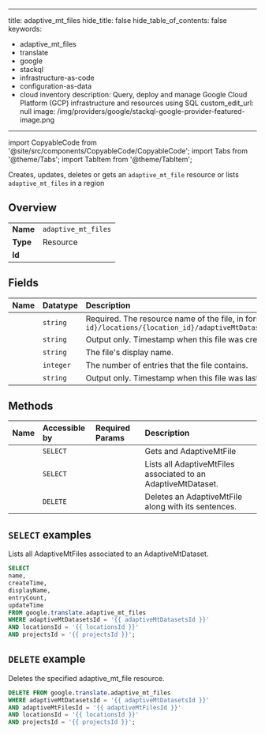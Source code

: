 
---
title: adaptive_mt_files
hide_title: false
hide_table_of_contents: false
keywords:
  - adaptive_mt_files
  - translate
  - google
  - stackql
  - infrastructure-as-code
  - configuration-as-data
  - cloud inventory
description: Query, deploy and manage Google Cloud Platform (GCP) infrastructure and resources using SQL
custom_edit_url: null
image: /img/providers/google/stackql-google-provider-featured-image.png
---

import CopyableCode from '@site/src/components/CopyableCode/CopyableCode';
import Tabs from '@theme/Tabs';
import TabItem from '@theme/TabItem';

Creates, updates, deletes or gets an <code>adaptive_mt_file</code> resource or lists <code>adaptive_mt_files</code> in a region

## Overview
<table><tbody>
<tr><td><b>Name</b></td><td><code>adaptive_mt_files</code></td></tr>
<tr><td><b>Type</b></td><td>Resource</td></tr>
<tr><td><b>Id</b></td><td><CopyableCode code="google.translate.adaptive_mt_files" /></td></tr>
</tbody></table>

## Fields
| Name | Datatype | Description |
|:-----|:---------|:------------|
| <CopyableCode code="name" /> | `string` | Required. The resource name of the file, in form of `projects/{project-number-or-id}/locations/{location_id}/adaptiveMtDatasets/{dataset}/adaptiveMtFiles/{file}` |
| <CopyableCode code="createTime" /> | `string` | Output only. Timestamp when this file was created. |
| <CopyableCode code="displayName" /> | `string` | The file's display name. |
| <CopyableCode code="entryCount" /> | `integer` | The number of entries that the file contains. |
| <CopyableCode code="updateTime" /> | `string` | Output only. Timestamp when this file was last updated. |

## Methods
| Name | Accessible by | Required Params | Description |
|:-----|:--------------|:----------------|:------------|
| <CopyableCode code="projects_locations_adaptive_mt_datasets_adaptive_mt_files_get" /> | `SELECT` | <CopyableCode code="adaptiveMtDatasetsId, adaptiveMtFilesId, locationsId, projectsId" /> | Gets and AdaptiveMtFile |
| <CopyableCode code="projects_locations_adaptive_mt_datasets_adaptive_mt_files_list" /> | `SELECT` | <CopyableCode code="adaptiveMtDatasetsId, locationsId, projectsId" /> | Lists all AdaptiveMtFiles associated to an AdaptiveMtDataset. |
| <CopyableCode code="projects_locations_adaptive_mt_datasets_adaptive_mt_files_delete" /> | `DELETE` | <CopyableCode code="adaptiveMtDatasetsId, adaptiveMtFilesId, locationsId, projectsId" /> | Deletes an AdaptiveMtFile along with its sentences. |

## `SELECT` examples

Lists all AdaptiveMtFiles associated to an AdaptiveMtDataset.

```sql
SELECT
name,
createTime,
displayName,
entryCount,
updateTime
FROM google.translate.adaptive_mt_files
WHERE adaptiveMtDatasetsId = '{{ adaptiveMtDatasetsId }}'
AND locationsId = '{{ locationsId }}'
AND projectsId = '{{ projectsId }}'; 
```

## `DELETE` example

Deletes the specified adaptive_mt_file resource.

```sql
DELETE FROM google.translate.adaptive_mt_files
WHERE adaptiveMtDatasetsId = '{{ adaptiveMtDatasetsId }}'
AND adaptiveMtFilesId = '{{ adaptiveMtFilesId }}'
AND locationsId = '{{ locationsId }}'
AND projectsId = '{{ projectsId }}';
```
